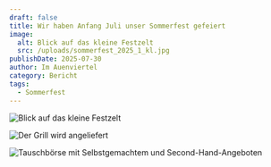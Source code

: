 ```yaml
---
draft: false
title: Wir haben Anfang Juli unser Sommerfest gefeiert
image:
  alt: Blick auf das kleine Festzelt
  src: /uploads/sommerfest_2025_1_kl.jpg
publishDate: 2025-07-30
author: Im Auenviertel
category: Bericht
tags:
  - Sommerfest
---
```



![Blick auf das kleine Festzelt](/uploads/sommerfest_2025_1_kl.jpg)

![Der Grill wird angeliefert](/uploads/sommerfest_3_kl.jpg)

![Tauschbörse mit Selbstgemachtem und Second-Hand-Angeboten](/uploads/sommerfest_2_kl.jpg)
